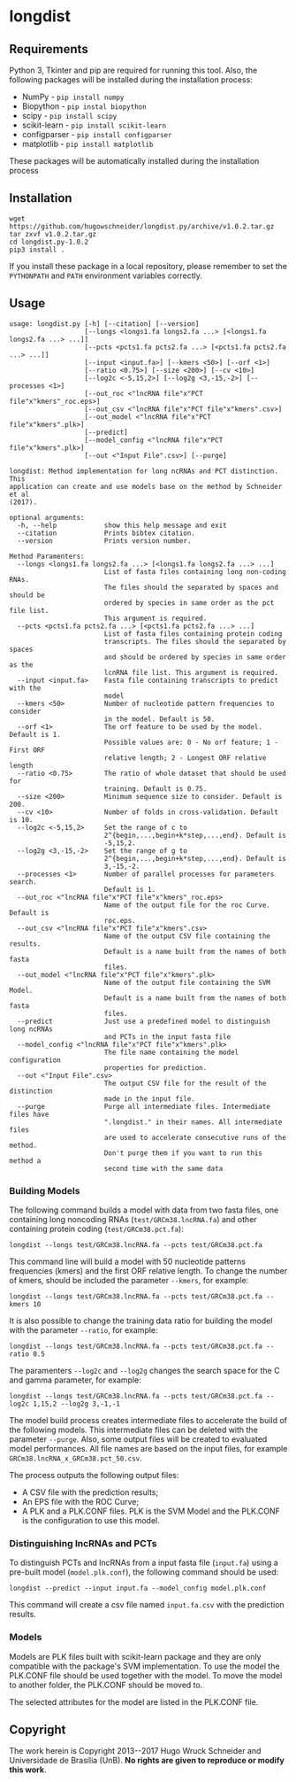 # longdist

## Requirements

Python 3, Tkinter and pip are required for running this tool. Also, the
following packages will be installed during the installation process:
- NumPy - ``pip install numpy``
- Biopython - ``pip instal biopython``
- scipy - ``pip install scipy``
- scikit-learn - ``pip install scikit-learn``
- configparser - ``pip install configparser``
- matplotlib - ``pip install matplotlib``

These packages will be automatically installed during the installation process

## Installation

```
wget https://github.com/hugowschneider/longdist.py/archive/v1.0.2.tar.gz
tar zxvf v1.0.2.tar.gz
cd longdist.py-1.0.2
pip3 install .
```

If you install these package in a local repository, please remember to set the ``PYTHONPATH``
and ``PATH`` environment variables correctly.

## Usage
```
usage: longdist.py [-h] [--citation] [--version]
                   [--longs <longs1.fa longs2.fa ...> [<longs1.fa longs2.fa ...> ...]]
                   [--pcts <pcts1.fa pcts2.fa ...> [<pcts1.fa pcts2.fa ...> ...]]
                   [--input <input.fa>] [--kmers <50>] [--orf <1>]
                   [--ratio <0.75>] [--size <200>] [--cv <10>]
                   [--log2c <-5,15,2>] [--log2g <3,-15,-2>] [--processes <1>]
                   [--out_roc <"lncRNA file"x"PCT file"x"kmers"_roc.eps>]
                   [--out_csv <"lncRNA file"x"PCT file"x"kmers".csv>]
                   [--out_model <"lncRNA file"x"PCT file"x"kmers".plk>]
                   [--predict]
                   [--model_config <"lncRNA file"x"PCT file"x"kmers".plk>]
                   [--out <"Input File".csv>] [--purge]

longdist: Method implementation for long ncRNAs and PCT distinction. This
application can create and use models base on the method by Schneider et al
(2017).

optional arguments:
  -h, --help            show this help message and exit
  --citation            Prints bibtex citation.
  --version             Prints version number.

Method Paramenters:
  --longs <longs1.fa longs2.fa ...> [<longs1.fa longs2.fa ...> ...]
                        List of fasta files containing long non-coding RNAs.
                        The files should the separated by spaces and should be
                        ordered by species in same order as the pct file list.
                        This argument is required.
  --pcts <pcts1.fa pcts2.fa ...> [<pcts1.fa pcts2.fa ...> ...]
                        List of fasta files containing protein coding
                        transcripts. The files should the separated by spaces
                        and should be ordered by species in same order as the
                        lcnRNA file list. This argument is required.
  --input <input.fa>    Fasta file containing transcripts to predict with the
                        model
  --kmers <50>          Number of nucleotide pattern frequencies to consider
                        in the model. Default is 50.
  --orf <1>             The orf feature to be used by the model. Default is 1.
                        Possible values are: 0 - No orf feature; 1 - First ORF
                        relative length; 2 - Longest ORF relative length
  --ratio <0.75>        The ratio of whole dataset that should be used for
                        training. Default is 0.75.
  --size <200>          Minimum sequence size to consider. Default is 200.
  --cv <10>             Number of folds in cross-validation. Default is 10.
  --log2c <-5,15,2>     Set the range of c to
                        2^{begin,...,begin+k*step,...,end}. Default is
                        -5,15,2.
  --log2g <3,-15,-2>    Set the range of g to
                        2^{begin,...,begin+k*step,...,end}. Default is
                        3,-15,-2.
  --processes <1>       Number of parallel processes for parameters search.
                        Default is 1.
  --out_roc <"lncRNA file"x"PCT file"x"kmers"_roc.eps>
                        Name of the output file for the roc Curve. Default is
                        roc.eps.
  --out_csv <"lncRNA file"x"PCT file"x"kmers".csv>
                        Name of the output CSV file containing the results.
                        Default is a name built from the names of both fasta
                        files.
  --out_model <"lncRNA file"x"PCT file"x"kmers".plk>
                        Name of the output file containing the SVM Model.
                        Default is a name built from the names of both fasta
                        files.
  --predict             Just use a predefined model to distinguish long ncRNAs
                        and PCTs in the input fasta file
  --model_config <"lncRNA file"x"PCT file"x"kmers".plk>
                        The file name containing the model configuration
                        properties for prediction.
  --out <"Input File".csv>
                        The output CSV file for the result of the distinction
                        made in the input file.
  --purge               Purge all intermediate files. Intermediate files have
                        ".longdist." in their names. All intermediate files
                        are used to accelerate consecutive runs of the method.
                        Don't purge them if you want to run this method a
                        second time with the same data
```
### Building Models

The following command builds a model with data from two fasta files, one containing
long noncoding RNAs (``test/GRCm38.lncRNA.fa``) and other containing protein coding
(``test/GRCm38.pct.fa``):

```
longdist --longs test/GRCm38.lncRNA.fa --pcts test/GRCm38.pct.fa
```

This command line will build a model with 50 nucleotide patterns frequencies (kmers)
and the first ORF relative length. To change the number of kmers, should be included
the parameter ``--kmers``, for example:

```
longdist --longs test/GRCm38.lncRNA.fa --pcts test/GRCm38.pct.fa --kmers 10
```

It is also possible to change the training data ratio for building the model with
the parameter ``--ratio``, for example:

```
longdist --longs test/GRCm38.lncRNA.fa --pcts test/GRCm38.pct.fa --ratio 0.5
```

The paramenters ``--log2c`` and ``--log2g`` changes the search space for the C and
gamma parameter, for example:

```
longdist --longs test/GRCm38.lncRNA.fa --pcts test/GRCm38.pct.fa --log2c 1,15,2 --log2g 3,-1,-1
```

The model build process creates intermediate files to accelerate the build of the
following models. This intermediate files can be deleted with the parameter ``--purge``.
Also, some output files will be created to evaluated model performances. All file names
are based on the input files, for example ``GRCm38.lncRNA_x_GRCm38.pct_50.csv``.

The process outputs the following output files:
- A CSV file with the prediction results;
- An EPS file with the ROC Curve;
- A PLK and a PLK.CONF files. PLK is the SVM Model and the PLK.CONF is the
configuration to use this model.

### Distinguishing lncRNAs and PCTs

To distinguish PCTs and lncRNAs from a input fasta file (``input.fa``) using a pre-built
model (``model.plk.conf``), the following command should be used:

```
longdist --predict --input input.fa --model_config model.plk.conf
```

This command will create a csv file named ``input.fa.csv`` with the prediction results.

### Models

Models are PLK files built with scikit-learn package and they are only compatible with
the package's SVM implementation. To use the model the PLK.CONF file should be used together
with the model. To move the model to another folder, the PLK.CONF should be moved to.

The selected attributes for the model are listed in the PLK.CONF file.

## Copyright
The work herein is Copyright 2013--2017 Hugo Wruck Schneider and Universidade de Brasília (UnB). **No rights are given to reproduce or modify this work**.
